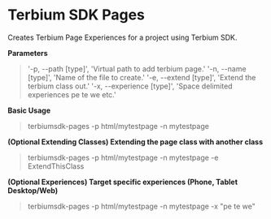# Terbium SDK Pages
Creates Terbium Page Experiences for a project using Terbium SDK.

**Parameters**
> '-p, --path [type]', 'Virtual path to add terbium page.'
> '-n, --name [type]', 'Name of the file to create.'
> '-e, --extend [type]', 'Extend the terbium class out.'
> '-x, --experience [type]', 'Space delimited experiences pe te we etc.'


**Basic Usage**
>terbiumsdk-pages -p html/mytestpage -n mytestpage 



**(Optional Extending Classes) Extending the page class with another class**
>terbiumsdk-pages -p html/mytestpage -n mytestpage -e ExtendThisClass



**(Optional Experiences) Target specific experiences (Phone, Tablet Desktop/Web)**
>terbiumsdk-pages -p html/mytestpage -n mytestpage -x "pe te we"



